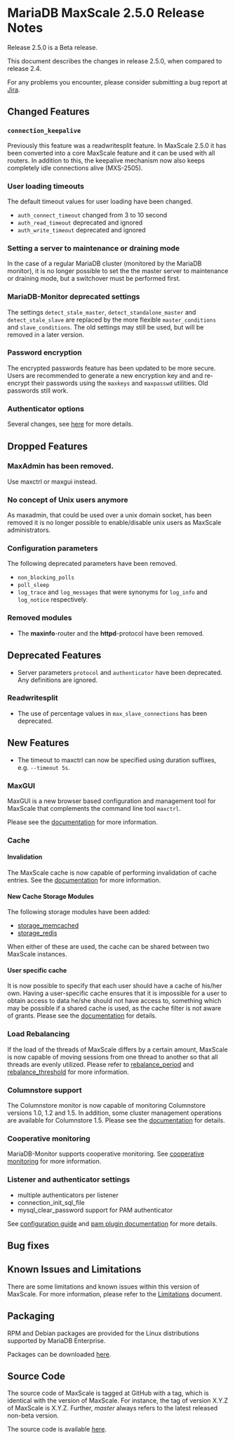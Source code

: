 # MariaDB MaxScale 2.5.0 Release Notes

Release 2.5.0 is a Beta release.

This document describes the changes in release 2.5.0, when compared to
release 2.4.

For any problems you encounter, please consider submitting a bug
report at [Jira](https://jira.mariadb.org).

## Changed Features

### `connection_keepalive`

Previously this feature was a readwritesplit feature. In MaxScale 2.5.0 it has
been converted into a core MaxScale feature and it can be used with all
routers. In addition to this, the keepalive mechanism now also keeps completely
idle connections alive (MXS-2505).

### User loading timeouts

The default timeout values for user loading have been changed.

* `auth_connect_timeout` changed from 3 to 10 second
* `auth_read_timeout` deprecated and ignored
* `auth_write_timeout` deprecated and ignored

### Setting a server to maintenance or draining mode

In the case of a regular MariaDB cluster (monitored by the MariaDB monitor),
it is no longer possible to set the the master server to maintenance or
draining mode, but a switchover must be performed first.

### MariaDB-Monitor deprecated settings

The settings `detect_stale_master`, `detect_standalone_master` and
`detect_stale_slave`  are replaced by the more flexible `master_conditions` and
`slave_conditions`. The old settings may still be used, but will be removed in
a later version.

### Password encryption

The encrypted passwords feature has been updated to be more secure. Users are
recommended to generate a new encryption key and and re-encrypt their passwords
using the `maxkeys` and `maxpasswd` utilities. Old passwords still work.

### Authenticator options

Several changes, see [here](../Authenticators/Authentication-Modules.md)
for more details.

## Dropped Features

### MaxAdmin has been removed.

Use maxctrl or maxgui instead.

### No concept of Unix users anymore

As maxadmin, that could be used over a unix domain socket, has been
removed it is no longer possible to enable/disable unix users as
MaxScale administrators.

### Configuration parameters

The following deprecated parameters have been removed.

* `non_blocking_polls`
* `poll_sleep`
* `log_trace` and `log_messages` that were synonyms for `log_info` and
  `log_notice` respectively.

### Removed modules

* The **maxinfo**-router and the **httpd**-protocol have been removed.

## Deprecated Features

* Server parameters `protocol` and `authenticator` have been deprecated. Any
  definitions are ignored.

### Readwritesplit

* The use of percentage values in `max_slave_connections` has been deprecated.

## New Features

* The timeout to maxctrl can now be specified using duration suffixes, e.g.
  `--timeout 5s`.

### MaxGUI

MaxGUI is a new browser based configuration and management tool for
MaxScale that complements the command line tool `maxctrl`.

Please see the
[documentation](../Getting-Started/MaxGUI.md)
for more information.

### Cache

#### Invalidation

The MaxScale cache is now capable of performing invalidation of cache
entries. See the
[documentation](../Filters/Cache.md#invalidation)
for more information.

#### New Cache Storage Modules

The following storage modules have been added:
* [storage_memcached](../Filters/Cache.md#storage_memcached)
* [storage_redis](../Filters/Cache.md#storage_redis)

When either of these are used, the cache can be shared between
two MaxScale instances.

#### User specific cache

It is now possible to specify that each user should have a
cache of his/her own. Having a user-specific cache ensures that
it is impossible for a user to obtain access to data he/she should
not have access to, something which may be possible if a shared
cache is used, as the cache filter is not aware of grants.
Please see the
[documentation](../Filters/Cache.md#users)
for details.

### Load Rebalancing

If the load of the threads of MaxScale differs by a certain amount,
MaxScale is now capable of moving sessions from one thread to another
so that all threads are evenly utilized. Please refer to
[rebalance_period](../Getting-Started/Configuration-Guide.md#rebalance_period)
and
[rebalance_threshold](../Getting-Started/Configuration-Guide.md#rebalance_threshold)
for more information.

### Columnstore support

The Columnstore monitor is now capable of monitoring Columnstore
versions 1.0, 1.2 and 1.5. In addition, some cluster management
operations are available for Columnstore 1.5. Please see the
[documentation](../Monitors/ColumnStore-Monitor.md)
for details.

### Cooperative monitoring

MariaDB-Monitor supports cooperative monitoring. See
[cooperative monitoring](../Monitors/MariaDB-Monitor.md#cooperative-monitoring)
for more information.

### Listener and authenticator settings

* multiple authenticators per listener
* connection_init_sql_file
* mysql_clear_password support for PAM authenticator

See [configuration guide](../Getting-Started/Configuration-Guide.md#authenticator)
and [pam plugin documentation](../Authenticators/PAM-Authenticator.md)
for more details.

## Bug fixes

## Known Issues and Limitations

There are some limitations and known issues within this version of MaxScale.
For more information, please refer to the [Limitations](../About/Limitations.md) document.

## Packaging

RPM and Debian packages are provided for the Linux distributions supported
by MariaDB Enterprise.

Packages can be downloaded [here](https://mariadb.com/resources/downloads).

## Source Code

The source code of MaxScale is tagged at GitHub with a tag, which is identical
with the version of MaxScale. For instance, the tag of version X.Y.Z of MaxScale
is X.Y.Z. Further, *master* always refers to the latest released non-beta version.

The source code is available [here](https://github.com/mariadb-corporation/MaxScale).
